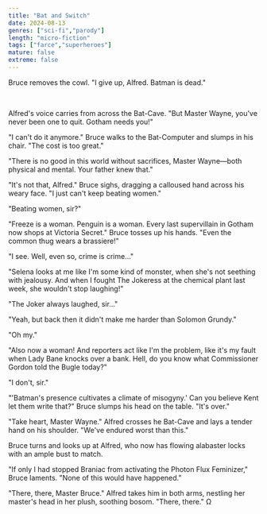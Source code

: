 ```yaml
---
title: "Bat and Switch"
date: 2024-08-13
genres: ["sci-fi","parody"]
length: "micro-fiction"
tags: ["farce","superheroes"]
mature: false
extreme: false
---
```

Bruce removes the cowl. "I give up, Alfred. Batman is dead."


&nbsp;

Alfred's voice carries from across the Bat-Cave. "But Master Wayne, you've never been one to quit. Gotham needs you!"

"I can't do it anymore." Bruce walks to the Bat-Computer and slumps in his chair. "The cost is too great."

"There is no good in this world without sacrifices, Master Wayne—both physical and mental. Your father knew that."

"It's not that, Alfred." Bruce sighs, dragging a calloused hand across his weary face. "I just can't keep beating women."

"Beating women, sir?"

"Freeze is a woman. Penguin is a woman. Every last supervillain in Gotham now shops at Victoria Secret." Bruce tosses up his hands. "Even the common thug wears a brassiere!"

"I see. Well, even so, crime is crime..."

"Selena looks at me like I'm some kind of monster, when she's not seething with jealousy. And when I fought The Jokeress at the chemical plant last week, she wouldn't stop laughing!"

"The Joker always laughed, sir..."

"Yeah, but back then it didn't make me harder than Solomon Grundy."

"Oh my."

"Also now a woman! And reporters act like I'm the problem, like it's my fault when Lady Bane knocks over a bank. Hell, do you know what Commissioner Gordon told the Bugle today?"

"I don't, sir."

"'Batman's presence cultivates a climate of misogyny.' Can you believe Kent let them write that?" Bruce slumps his head on the table. "It's over."

"Take heart, Master Wayne." Alfred  crosses he Bat-Cave and lays a tender hand on his shoulder. "We've endured worst than this."

Bruce turns and looks up at Alfred, who now has flowing alabaster locks with an ample bust to match. 

"If only I had stopped Braniac from activating the Photon Flux Feminizer," Bruce laments. "None of this would have happened."

"There, there, Master Bruce." Alfred takes him in both arms, nestling her master's head in her plush, soothing bosom. "There, there." Ω
